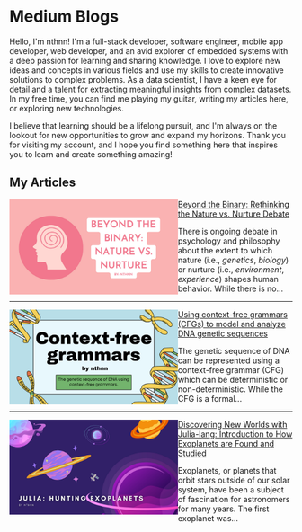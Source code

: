 # Medium Blogs

Hello, I'm nthnn! I'm a full-stack developer, software engineer, mobile app developer, web developer, and an avid explorer of embedded systems with a deep passion for learning and sharing knowledge. I love to explore new ideas and concepts in various fields and use my skills to create innovative solutions to complex problems. As a data scientist, I have a keen eye for detail and a talent for extracting meaningful insights from complex datasets. In my free time, you can find me playing my guitar, writing my articles here, or exploring new technologies.

I believe that learning should be a lifelong pursuit, and I'm always on the lookout for new opportunities to grow and expand my horizons. Thank you for visiting my account, and I hope you find something here that inspires you to learn and create something amazing!

## My Articles

<div>
<img src="assets/1/1.png" align="left" width="300" />

[Beyond the Binary: Rethinking the Nature vs. Nurture Debate](article-1.md)

There is ongoing debate in psychology and philosophy about the extent to which nature (i.e., _genetics_, _biology_) or nurture (i.e., _environment_, _experience_) shapes human behavior. While there is no...

</div>

---

<div>
<img src="assets/2/1.png" align="left" width="300" />

[Using context-free grammars (CFGs) to model and analyze DNA genetic sequences](article-2.md)

The genetic sequence of DNA can be represented using a context-free grammar (CFG) which can be deterministic or non-deterministic. While the CFG is a formal...

</div>

---

<div>
<img src="assets/3/1.png" align="left" width="300" />

[Discovering New Worlds with Julia-lang: Introduction to How Exoplanets are Found and Studied](article-3.md)

Exoplanets, or planets that orbit stars outside of our solar system, have been a subject of fascination for astronomers for many years. The first exoplanet was...

</div>
